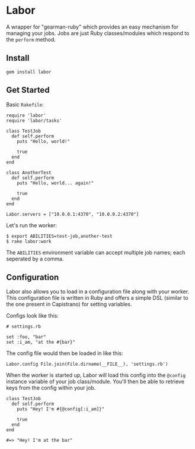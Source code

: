 # Labor

A wrapper for "gearman-ruby" which provides an easy mechanism for managing your jobs. Jobs are just Ruby classes/modules which respond to the `perform` method.

## Install

    gem install labor

## Get Started

Basic `Rakefile`:
  
    require 'labor'
    require 'labor/tasks'

    class TestJob
      def self.perform
        puts "Hello, world!"

        true
      end
    end

    class AnotherTest
      def self.perform
        puts "Hello, world... again!"

        true
      end
    end

    Labor.servers = ["10.0.0.1:4370", "10.0.0.2:4370"]

Let's run the worker:

    $ export ABILITIES=test-job,another-test
    $ rake labor:work

The `ABILITIES` environment variable can accept multiple job names; each seperated by a comma.

## Configuration

Labor also allows you to load in a configuration file along with your worker. This configuration file is written in Ruby and offers a simple DSL (similar to the one present in Capistrano) for setting variables.

Configs look like this:
   
    # settings.rb

    set :foo, "bar"
    set :i_am, "at the #{bar}"

The config file would then be loaded in like this:

    Labor.config File.join(File.dirname(__FILE__), 'settings.rb')

When the worker is started up, Labor will load this config into the `@config` instance variable of your job class/module. You'll then be able to retrieve keys from the config within your job.

    class TestJob
      def self.perform
        puts "Hey! I'm #{@config[:i_am]}"

        true
      end
    end
    
    #=> "Hey! I'm at the bar"
